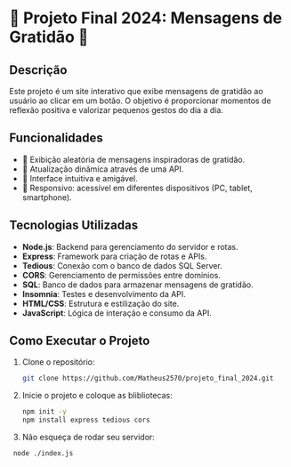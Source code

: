 # 🌟 Projeto Final 2024: Mensagens de Gratidão 🌟

## Descrição
Este projeto é um site interativo que exibe mensagens de gratidão ao usuário ao clicar em um botão. O objetivo é proporcionar momentos de reflexão positiva e valorizar pequenos gestos do dia a dia.

## Funcionalidades
- 🌼 Exibição aleatória de mensagens inspiradoras de gratidão.
- 🔄 Atualização dinâmica através de uma API.
- 🎨 Interface intuitiva e amigável.
- 📱 Responsivo: acessível em diferentes dispositivos (PC, tablet, smartphone).

## Tecnologias Utilizadas
- **Node.js**: Backend para gerenciamento do servidor e rotas.
- **Express**: Framework para criação de rotas e APIs.
- **Tedious**: Conexão com o banco de dados SQL Server.
- **CORS**: Gerenciamento de permissões entre domínios.
- **SQL**: Banco de dados para armazenar mensagens de gratidão.
- **Insomnia**: Testes e desenvolvimento da API.
- **HTML/CSS**: Estrutura e estilização do site.
- **JavaScript**: Lógica de interação e consumo da API.

## Como Executar o Projeto
1. Clone o repositório:
   ```bash
   git clone https://github.com/Matheus2570/projeto_final_2024.git

2. Inicie o projeto e coloque as blibliotecas:
   ```bash
   npm init -y
   npm install express tedious cors

3. Não esqueça de rodar seu servidor:
  ```bash
   node ./index.js
